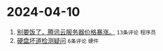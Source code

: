 # 2024-04-10

1. [别要饭了，腾讯云服务器价格暴涨。](https://www.v2ex.com/t/1031157) `13条评论` `程序员`
1. [硬盘坏道检测疑问](https://www.v2ex.com/t/1031155) `6条评论` `硬件`
